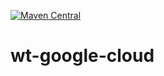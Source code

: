 [![Maven Central](https://img.shields.io/maven-central/v/com.wolftechnica.cloud/wt-google-cloud.svg?label=Maven%20Central)](https://search.maven.org/search?q=g:%22com.wolftechnica.cloud%22%20AND%20a:%22wt-google-cloud%22)

# wt-google-cloud
